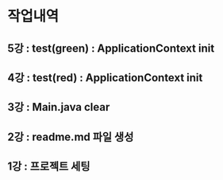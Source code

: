 # 작업내역

## 5강 : test(green) : ApplicationContext init

## 4강 : test(red) : ApplicationContext init

## 3강 : Main.java clear

## 2강 : readme.md 파일 생성

## 1강 : 프로젝트 세팅